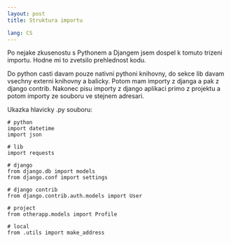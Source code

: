 ```yaml
---
layout: post
title: Struktura importu

lang: CS
---
```


Po nejake zkusenostu s Pythonem a Djangem jsem dospel k tomuto trizeni importu. Hodne mi to zvetsilo prehlednost kodu.

Do python casti davam pouze nativni pythoni knihovny, do sekce lib davam vsechny externi knihovny a balicky. Potom 
mam importy z djanga a pak z django contrib. Nakonec pisu importy z django aplikaci primo z projektu a potom importy
ze souboru ve stejnem adresari.

Ukazka hlavicky .py souboru:

    # python
    import datetime
    import json

    # lib
    import requests

    # django
    from django.db import models
    from django.conf import settings

    # django contrib
    from django.contrib.auth.models import User

    # project
    from otherapp.models import Profile

    # local
    from .utils import make_address

